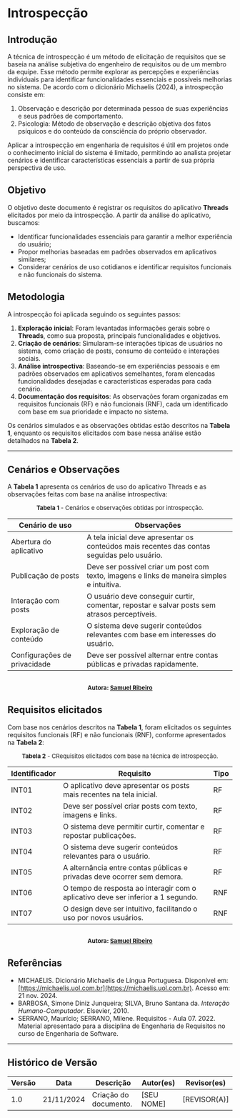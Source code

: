 # Introspecção

## Introdução  
A técnica de introspecção é um método de elicitação de requisitos que se baseia na análise subjetiva do engenheiro de requisitos ou de um membro da equipe. Esse método permite explorar as percepções e experiências individuais para identificar funcionalidades essenciais e possíveis melhorias no sistema. De acordo com o dicionário Michaelis (2024), a introspecção consiste em:  

1. Observação e descrição por determinada pessoa de suas experiências e seus padrões de comportamento.  
2. Psicologia: Método de observação e descrição objetiva dos fatos psíquicos e do conteúdo da consciência do próprio observador.  

Aplicar a introspecção em engenharia de requisitos é útil em projetos onde o conhecimento inicial do sistema é limitado, permitindo ao analista projetar cenários e identificar características essenciais a partir de sua própria perspectiva de uso.  

## Objetivo  
O objetivo deste documento é registrar os requisitos do aplicativo **Threads** elicitados por meio da introspecção. A partir da análise do aplicativo, buscamos:  
- Identificar funcionalidades essenciais para garantir a melhor experiência do usuário;  
- Propor melhorias baseadas em padrões observados em aplicativos similares;  
- Considerar cenários de uso cotidianos e identificar requisitos funcionais e não funcionais do sistema.  

## Metodologia  
A introspecção foi aplicada seguindo os seguintes passos:  

1. **Exploração inicial**: Foram levantadas informações gerais sobre o **Threads**, como sua proposta, principais funcionalidades e objetivos.  
2. **Criação de cenários**: Simularam-se interações típicas de usuários no sistema, como criação de posts, consumo de conteúdo e interações sociais.  
3. **Análise introspectiva**: Baseando-se em experiências pessoais e em padrões observados em aplicativos semelhantes, foram elencadas funcionalidades desejadas e características esperadas para cada cenário.  
4. **Documentação dos requisitos**: As observações foram organizadas em requisitos funcionais (RF) e não funcionais (RNF), cada um identificado com base em sua prioridade e impacto no sistema.  

Os cenários simulados e as observações obtidas estão descritos na **Tabela 1**, enquanto os requisitos elicitados com base nessa análise estão detalhados na **Tabela 2**.  

---

## Cenários e Observações  
A **Tabela 1** apresenta os cenários de uso do aplicativo Threads e as observações feitas com base na análise introspectiva:  

<font size="2"><p style="text-align: center">**Tabela 1** - Cenários e observações obtidas por introspecção. </p></font>

| **Cenário de uso**                | **Observações**                                                                                   |  
|-----------------------------------|---------------------------------------------------------------------------------------------------|  
| Abertura do aplicativo            | A tela inicial deve apresentar os conteúdos mais recentes das contas seguidas pelo usuário.       |  
| Publicação de posts               | Deve ser possível criar um post com texto, imagens e links de maneira simples e intuitiva.        |  
| Interação com posts               | O usuário deve conseguir curtir, comentar, repostar e salvar posts sem atrasos perceptíveis.      |  
| Exploração de conteúdo            | O sistema deve sugerir conteúdos relevantes com base em interesses do usuário.                    |  
| Configurações de privacidade      | Deve ser possível alternar entre contas públicas e privadas rapidamente.                          |  

<font size="2"><p style="text-align: center"> Autora: [Samuel Ribeiro](https://github.com/SamuelRicosta) </p></font>
---

## Requisitos elicitados  
Com base nos cenários descritos na **Tabela 1**, foram elicitados os seguintes requisitos funcionais (RF) e não funcionais (RNF), conforme apresentados na **Tabela 2**:  

<font size="2"><p style="text-align: center">**Tabela 2** - CRequisitos elicitados com base na técnica de introspecção. </p></font>

| **Identificador** | **Requisito**                                                                 | **Tipo** |  
|-------------------|-----------------------------------------------------------------------------|---------|  
| INT01             | O aplicativo deve apresentar os posts mais recentes na tela inicial.        | RF      |  
| INT02             | Deve ser possível criar posts com texto, imagens e links.                  | RF      |  
| INT03             | O sistema deve permitir curtir, comentar e repostar publicações.           | RF      |  
| INT04             | O sistema deve sugerir conteúdos relevantes para o usuário.                | RF      |  
| INT05             | A alternância entre contas públicas e privadas deve ocorrer sem demora.    | RF      |  
| INT06             | O tempo de resposta ao interagir com o aplicativo deve ser inferior a 1 segundo. | RNF    |  
| INT07             | O design deve ser intuitivo, facilitando o uso por novos usuários.         | RNF     |  

<font size="2"><p style="text-align: center"> Autora: [Samuel Ribeiro](https://github.com/SamuelRicosta) </p></font>
---

## Referências  
- MICHAELIS. Dicionário Michaelis de Língua Portuguesa. Disponível em: [https://michaelis.uol.com.br](https://michaelis.uol.com.br). Acesso em: 21 nov. 2024.  
- BARBOSA, Simone Diniz Junqueira; SILVA, Bruno Santana da. *Interação Humano-Computador*. Elsevier, 2010.  
- SERRANO, Maurício; SERRANO, Milene. Requisitos - Aula 07. 2022. Material apresentado para a disciplina de Engenharia de Requisitos no curso de Engenharia de Software.  

---

## Histórico de Versão  

| **Versão** | **Data**       | **Descrição**               | **Autor(es)** | **Revisor(es)** |  
|------------|----------------|-----------------------------|---------------|-----------------|  
| 1.0        | 21/11/2024     | Criação do documento.       | [SEU NOME]    | [REVISOR(A)]    |  
